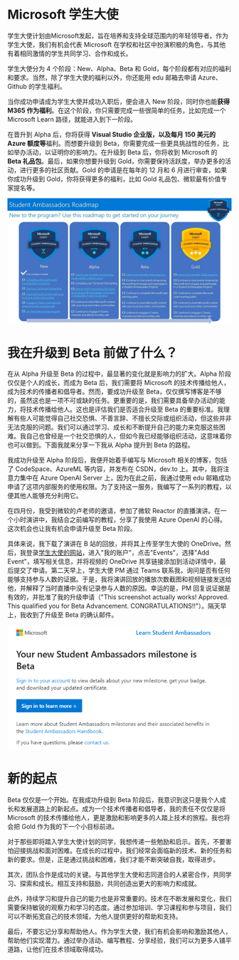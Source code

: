 # Microsoft 学生大使

学生大使计划由Microsoft发起，旨在培养和支持全球范围内的年轻领导者。作为学生大使，我们有机会代表 Microsoft 在学校和社区中扮演积极的角色，与其他有着相同激情的学生共同学习、合作和成长。

学生大使分为 4 个阶段：New、Alpha、Beta 和 Gold，每个阶段都有对应的福利和要求。当然，除了学生大使的福利以外，你还能用 edu 邮箱去申请 Azure、Github 的学生福利。

当你成功申请成为学生大使并成功入职后，便会进入 New 阶段，同时你也能**获得 M365 作为福利**。在这个阶段，你只需要完成一些很简单的任务，比如完成一个 Microsoft Learn 路径，就能进入到下一阶段。

在晋升到 Alpha 后，你将获得 **Visual Studio 企业版，以及每月 150 美元的 Azure 额度等**福利。而想要升级到 Beta，你需要完成一些更具挑战性的任务，比如举办活动，以证明你的影响力。在升级到 Beta 后，你将收到 Microsoft 的 **Beta 礼品包**。最后，如果你想要升级到 Gold，你需要保持活跃度，举办更多的活动，进行更多的社区贡献。Gold 的申请是在每年的 12 月和 6 月进行审查，如果你成功升级到 Gold，你将获得更多的福利，比如 Gold 礼品包、微软最有价值专家提名等。

![Alt text](../../img/student_ambassadors/alpha_to_beta/2.png)

# 我在升级到 Beta 前做了什么？

在从 Alpha 升级至 Beta 的过程中，最显著的变化就是影响力的扩大。Alpha 阶段仅仅是个人的成长，而成为 Beta 后，我们需要将 Microsoft 的技术传播给他人，成为技术的传播者和倡导者。然而，要成功升级至 Beta，仅仅撰写博客是不够的，虽然这也是一项不可或缺的任务。更重要的是，我们需要具备举办活动的能力，将技术传播给他人。这也是评估我们是否适合升级至 Beta 的重要标准。我理解有些人可能觉得自己社交恐惧、不善言辞、不擅长交际或组织活动，但这些并非无法克服的问题。我们可以通过学习、成长和不断提升自己的能力来克服这些困难。我自己也曾经是一个社交恐惧的人，但如今我已经能够组织活动，这意味着你也可以做到。下面我就来分享一下我从 Alpha 提升到 Beta 的路程。

我成功升级至 Alpha 阶段后，我便开始着手编写与 Microsoft 相关的博客，包括了 CodeSpace、AzureML 等内容，并发布在 CSDN，dev.to 上。其中，我将注意力集中在 Azure OpenAI Server 上，因为在此之前，我通过使用 edu 邮箱成功申请了这项内部服务的使用权限。为了支持这一服务，我编写了一系列的教程，以便其他人能够充分利用它。

在四月份，我受到微软的卢老师的邀请，参加了微软 Reactor 的直播演讲。在一个小时演讲中，我结合之前编写的教程，分享了我使用 Azure OpenAI 的心得。这次机会也让我有机会申请升级至 Beta 阶段。

具体来说，我下载了演讲在 B 站的回放，并将其上传至学生大使的 OneDrive。然后，我登录[学生大使的网站](https://studentambassadors.microsoft.com/)，进入"我的账户"，点击"Events"，选择"Add Event"，填写相关信息，并将视频的 OneDrive 共享链接添加到活动详情中，最后提交了申请。第二天早上，学生大使 PM 通过 Teams 联系我，询问是否有任何能够支持参与人数的证据。于是，我将演讲回放的播放次数截图和视频链接发送给他，并解释了当时直播中没有记录参与人数的原因。幸运的是，PM 回复说证据是有效的，并批准了我的升级申请（"This screenshot actually works! Approved. This qualified you for Beta Advancement. CONGRATULATIONS!!"）。隔天早上，我收到了升级至 Beta 的确认邮件。

![Alt text](../../img/student_ambassadors/alpha_to_beta/1.png)

# 新的起点

Beta 仅仅是一个开始。在我成功升级到 Beta 阶段后，我意识到这只是我个人成长和发展道路上的新起点。成为一个技术传播者和倡导者，我的责任不仅仅是将 Microsoft 的技术传播给他人，更是激励和影响更多的人踏上技术的旅程。我也将会把 Gold 作为我的下一个小目标前进。

对于那些即将踏入学生大使计划的同学，我想传递一些勉励和启示。首先，不要害怕迎接挑战和面对困难。在成长的过程中，我们经常会面临新的技术、新的任务和新的要求。但是，正是通过挑战和困难，我们才能不断突破自我，取得进步。

其次，团队合作是成功的关键。与其他学生大使和志同道合的人紧密合作，共同学习、探索和成长。相互支持和鼓励，共同创造出更大的影响力和成就。

此外，持续学习和提升自己的能力也是非常重要的。技术在不断发展和变化，我们需要保持敏锐的观察力和学习的态度。通过参加培训、学习课程和参与项目，我们可以不断拓宽自己的技术领域，为他人提供更好的帮助和支持。

最后，不要忘记分享和帮助他人。作为学生大使，我们有机会影响和激励其他人，帮助他们实现潜力。通过举办活动、编写教程、分享经验，我们可以为更多人铺平道路，让他们在技术领域取得成功。